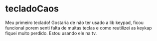 # tecladoCaos
Meu primeiro teclado!
Gostaria de não ter usado a lib keypad, ficou 
funcional porem senti falta de muitas teclas 
e como reutilizei as keykap fiquei muito perdido.
Estou usando ele na tv.
